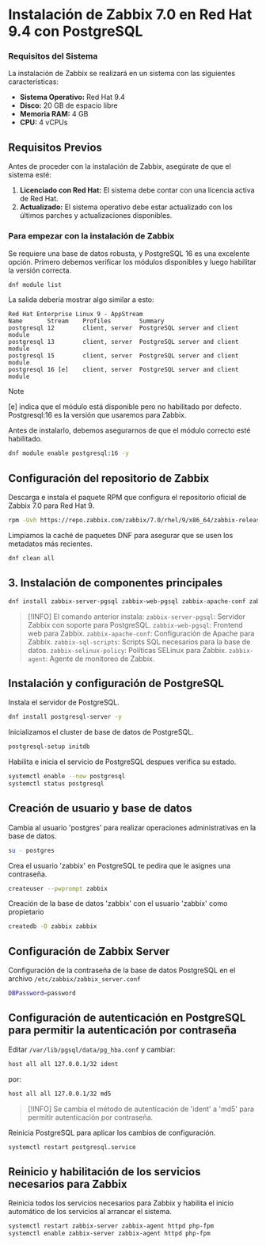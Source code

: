 
# Instalación de Zabbix 7.0 en Red Hat 9.4 con PostgreSQL

### Requisitos del Sistema

La instalación de Zabbix se realizará en un sistema con las siguientes características:

- **Sistema Operativo:** Red Hat 9.4
- **Disco:** 20 GB de espacio libre
- **Memoria RAM:** 4 GB
- **CPU:** 4 vCPUs

## Requisitos Previos

Antes de proceder con la instalación de Zabbix, asegúrate de que el sistema esté:

1. **Licenciado con Red Hat:** El sistema debe contar con una licencia activa de Red Hat.
2. **Actualizado:** El sistema operativo debe estar actualizado con los últimos parches y actualizaciones disponibles.

### Para empezar con la instalación de Zabbix

Se requiere una base de datos robusta, y PostgreSQL 16 es una excelente opción. Primero debemos verificar los módulos disponibles y luego habilitar la versión correcta.

```bash
dnf module list
```
La salida debería mostrar algo similar a esto:

```
Red Hat Enterprise Linux 9 - AppStream
Name       Stream    Profiles        Summary
postgresql 12        client, server  PostgreSQL server and client module
postgresql 13        client, server  PostgreSQL server and client module
postgresql 15        client, server  PostgreSQL server and client module
postgresql 16 [e]    client, server  PostgreSQL server and client module
```
> [!NOTE]
> [e] indica que el módulo está disponible pero no habilitado por defecto. Postgresql:16 es la versión que usaremos para Zabbix.


Antes de instalarlo, debemos asegurarnos de que el módulo correcto esté habilitado.

```bash
dnf module enable postgresql:16 -y
```

## Configuración del repositorio de Zabbix
Descarga e instala el paquete RPM que configura el repositorio oficial de Zabbix 7.0 para Red Hat 9.

```bash
rpm -Uvh https://repo.zabbix.com/zabbix/7.0/rhel/9/x86_64/zabbix-release-latest-7.0.el9.noarch.rpm
```

Limpiamos la caché de paquetes DNF para asegurar que se usen los metadatos más recientes.
```bash
dnf clean all
```


## 3. Instalación de componentes principales

```bash
dnf install zabbix-server-pgsql zabbix-web-pgsql zabbix-apache-conf zabbix-sql-scripts zabbix-selinux-policy zabbix-agent
```
> [!INFO] El comando anterior instala:
 `zabbix-server-pgsql`: Servidor Zabbix con soporte para PostgreSQL.
 `zabbix-web-pgsql`: Frontend web para Zabbix.
 `zabbix-apache-conf`: Configuración de Apache para Zabbix.
 `zabbix-sql-scripts`: Scripts SQL necesarios para la base de datos.
 `zabbix-selinux-policy`: Políticas SELinux para Zabbix.
> `zabbix-agent`: Agente de monitoreo de Zabbix.

## Instalación y configuración de PostgreSQL
Instala el servidor de PostgreSQL.

```bash
dnf install postgresql-server -y
```
Inicializamos el cluster de base de datos de PostgreSQL.

```bash
postgresql-setup initdb
```
Habilita e inicia el servicio de PostgreSQL despues verifica su estado.

```bash
systemctl enable --now postgresql
systemctl status postgresql
```


## Creación de usuario y base de datos
Cambia al usuario 'postgres' para realizar operaciones administrativas en la base de datos.

```bash
su - postgres
``` 
Crea el usuario 'zabbix' en PostgreSQL te pedira que le asignes una contraseña.

```bash
createuser --pwprompt zabbix
```
Creación de la base de datos 'zabbix' con el usuario 'zabbix' como propietario

```bash
createdb -O zabbix zabbix
```

## Configuración de Zabbix Server

Configuración de la contraseña de la base de datos PostgreSQL en el archivo `/etc/zabbix/zabbix_server.conf`

```bash
DBPassword=password
```


## Configuración de autenticación en PostgreSQL para permitir la autenticación por contraseña

Editar `/var/lib/pgsql/data/pg_hba.conf` y cambiar:

```bash
host all all 127.0.0.1/32 ident
```
por:

```bash
host all all 127.0.0.1/32 md5
```

> [!INFO]
> Se cambia el método de autenticación de 'ident' a 'md5' para permitir autenticación por contraseña.


Reinicia PostgreSQL para aplicar los cambios de configuración.
```bash
systemctl restart postgresql.service
```


## Reinicio y habilitación de los servicios necesarios para Zabbix
Reinicia todos los servicios necesarios para Zabbix y habilita el inicio automático de los servicios al arrancar el sistema.

```bash
systemctl restart zabbix-server zabbix-agent httpd php-fpm
systemctl enable zabbix-server zabbix-agent httpd php-fpm
```

